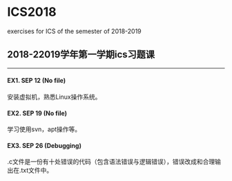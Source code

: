 # ICS2018
exercises for ICS of the semester of 2018-2019 
## 2018-22019学年第一学期ics习题课
------


#### EX1.    SEP 12 (No file)

安装虚拟机，熟悉Linux操作系统。

#### EX2.    SEP 19 (No file)

学习使用svn，apt操作等。

#### EX3.    SEP 26 (Debugging)

.c文件是一份有十处错误的代码（包含语法错误与逻辑错误），错误改成和合理输出在.txt文件中。



